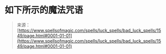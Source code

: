 <!--yml

category: 未分类

date: 2024-06-12 18:34:39

-->

# 如下所示的魔法咒语

> 来源：[https://www.spellsofmagic.com/spells/luck_spells/bad_luck_spells/1549/page.html#0001-01-01](https://www.spellsofmagic.com/spells/luck_spells/bad_luck_spells/1549/page.html#0001-01-01)
